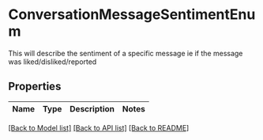 # ConversationMessageSentimentEnum

This will describe the sentiment of a specific message ie if the message was liked/disliked/reported

## Properties

Name | Type | Description | Notes
------------ | ------------- | ------------- | -------------

[[Back to Model list]](../README#documentation-for-models) [[Back to API list]](../README#documentation-for-api-endpoints) [[Back to README]](../README)



